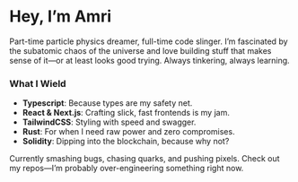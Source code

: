 # Hey, I’m Amri

Part-time particle physics dreamer, full-time code slinger. I’m fascinated by the subatomic chaos of the universe and love building stuff that makes sense of it—or at least looks good trying. Always tinkering, always learning.

### What I Wield  
- **Typescript**: Because types are my safety net.  
- **React & Next.js**: Crafting slick, fast frontends is my jam.  
- **TailwindCSS**: Styling with speed and swagger.  
- **Rust**: For when I need raw power and zero compromises.  
- **Solidity**: Dipping into the blockchain, because why not?  

Currently smashing bugs, chasing quarks, and pushing pixels. Check out my repos—I’m probably over-engineering something right now.
